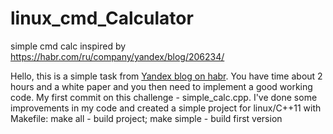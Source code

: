 # linux_cmd_Calculator
simple cmd calc inspired by https://habr.com/ru/company/yandex/blog/206234/

Hello,
this is a simple task from <a href="https://habr.com/ru/company/yandex/blog/206234/">Yandex blog on habr</a>.
You have time about 2 hours and a white paper and you then need to implement a good working code.
My first commit on this challenge - simple_calc.cpp.
I've done some improvements in my code and created a simple project for linux/C++11 with Makefile:
make all - build project;
make simple - build first version
